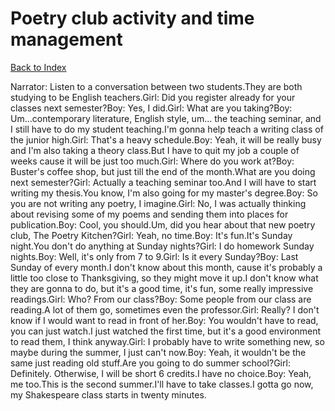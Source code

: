 # Poetry club activity and time management
[Back to Index](https://github.com/windows10010/tpoExtractor/blob/master/README.md)

Narrator: Listen to a conversation between two students.They are both studying to be English teachers.Girl: Did you register already for your classes next semester?Boy: Yes, I did.Girl: What are you taking?Boy: Um...contemporary literature, English style, um... the teaching seminar, and I still have to do my student teaching.I'm gonna help teach a writing class of the junior high.Girl: That's a heavy schedule.Boy: Yeah, it will be really busy and I'm also taking a theory class.But I have to quit my job a couple of weeks cause it will be just too much.Girl: Where do you work at?Boy: Buster's coffee shop, but just till the end of the month.What are you doing next semester?Girl: Actually a teaching seminar too.And I will have to start writing my thesis.You know, I'm also going for my master's degree.Boy: So you are not writing any poetry, I imagine.Girl: No, I was actually thinking about revising some of my poems and sending them into places for publication.Boy: Cool, you should.Um, did you hear about that new poetry club, The Poetry Kitchen?Girl: Yeah, no time.Boy: It's fun.It's Sunday night.You don't do anything at Sunday nights?Girl: I do homework Sunday nights.Boy: Well, it's only from 7 to 9.Girl: Is it every Sunday?Boy: Last Sunday of every month.I don't know about this month, cause it's probably a little too close to Thanksgiving, so they might move it up.I don't know what they are gonna to do, but it's a good time, it's fun, some really impressive readings.Girl: Who? From our class?Boy: Some people from our class are reading.A lot of them go, sometimes even the professor.Girl: Really? I don't know if I would want to read in front of her.Boy: You wouldn't have to read, you can just watch.I just watched the first time, but it's a good environment to read them, I think anyway.Girl: I probably have to write something new, so maybe during the summer, I just can't now.Boy: Yeah, it wouldn't be the same just reading old stuff.Are you going to do summer school?Girl: Definitely. Otherwise, I will be short 6 credits.I have no choice.Boy: Yeah, me too.This is the second summer.I'll have to take classes.I gotta go now, my Shakespeare class starts in twenty minutes.
 
